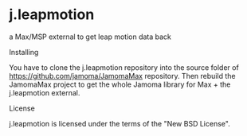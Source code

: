 j.leapmotion
=======

a Max/MSP external to get leap motion data back


Installing

You have to clone the j.leapmotion repository into the source folder of https://github.com/jamoma/JamomaMax repository.
Then rebuild the JamomaMax project to get the whole Jamoma library for Max + the j.leapmotion external.


License

j.leapmotion is licensed under the terms of the "New BSD License".

